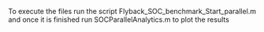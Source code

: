 To execute the files run the script Flyback_SOC_benchmark_Start_parallel.m and once it is finished run SOCParallelAnalytics.m to plot the results 
